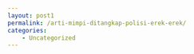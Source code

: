 ```yaml
---
layout: post1
permalink: /arti-mimpi-ditangkap-polisi-erek-erek/
categories:
    - Uncategorized
---
```


